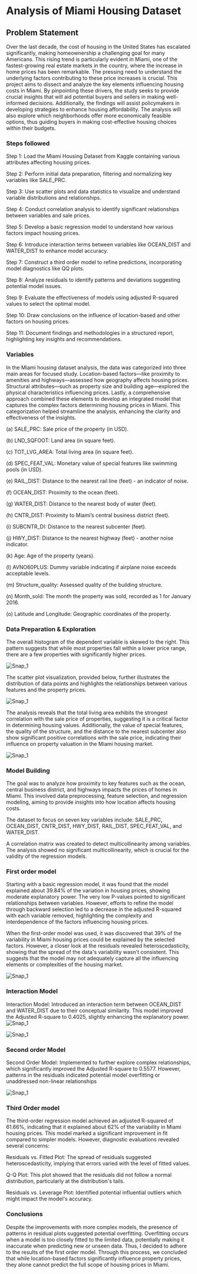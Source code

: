 # Analysis of Miami Housing Dataset


## Problem Statement

Over the last decade, the cost of housing in the United States has escalated significantly, making homeownership a challenging goal for many Americans. This rising trend is particularly evident in Miami, one of the fastest-growing real estate markets in the country, where the increase in home prices has been remarkable. The pressing need to understand the underlying factors contributing to these price increases is crucial. This project aims to dissect and analyze the key elements influencing housing costs in Miami. By pinpointing these drivers, the study seeks to provide crucial insights that will aid potential buyers and sellers in making well-informed decisions. Additionally, the findings will assist policymakers in developing strategies to enhance housing affordability. The analysis will also explore which neighborhoods offer more economically feasible options, thus guiding buyers in making cost-effective housing choices within their budgets.


### Steps followed 
Step 1: Load the Miami Housing Dataset from Kaggle containing various attributes affecting housing prices.

Step 2: Perform initial data preparation, filtering and normalizing key variables like SALE_PRC.

Step 3: Use scatter plots and data statistics to visualize and understand variable distributions and relationships.

Step 4: Conduct correlation analysis to identify significant relationships between variables and sale prices.

Step 5: Develop a basic regression model to understand how various factors impact housing prices.

Step 6: Introduce interaction terms between variables like OCEAN_DIST and WATER_DIST to enhance model accuracy.

Step 7: Construct a third order model to refine predictions, incorporating model diagnostics like QQ plots.

Step 8: Analyze residuals to identify patterns and deviations suggesting potential model issues.

Step 9: Evaluate the effectiveness of models using adjusted R-squared values to select the optimal model.

Step 10: Draw conclusions on the influence of location-based and other factors on housing prices.

Step 11: Document findings and methodologies in a structured report, highlighting key insights and recommendations.

### Variables
In the Miami housing dataset analysis, the data was categorized into three main areas for focused study. Location-based factors—like proximity to amenities and highways—assessed how geography affects housing prices. Structural attributes—such as property size and building age—explored the physical characteristics influencing prices. Lastly, a comprehensive approach combined these elements to develop an integrated model that captures the complex factors determining housing prices in Miami. This categorization helped streamline the analysis, enhancing the clarity and effectiveness of the insights.

(a) SALE_PRC: Sale price of the property (in USD).

(b) LND_SQFOOT: Land area (in square feet).

(c) TOT_LVG_AREA: Total living area (in square feet).

(d) SPEC_FEAT_VAL: Monetary value of special features like swimming pools (in USD).

(e) RAIL_DIST: Distance to the nearest rail line (feet) - an indicator of noise.

(f) OCEAN_DIST: Proximity to the ocean (feet).

(g) WATER_DIST: Distance to the nearest body of water (feet).

(h) CNTR_DIST: Proximity to Miami’s central business district (feet).

(i) SUBCNTR_DI: Distance to the nearest subcenter (feet).

(j) HWY_DIST: Distance to the nearest highway (feet) - another noise indicator.

(k) Age: Age of the property (years).

(l) AVNO60PLUS: Dummy variable indicating if airplane noise exceeds acceptable levels.

(m) Structure_quality: Assessed quality of the building structure.

(n) Month_sold: The month the property was sold, recorded as 1 for January 2016.

(o) Latitude and Longitude: Geographic coordinates of the property.

### Data Preparation & Exploration
The overall histogram of the dependent variable is skewed to the right. This pattern suggests that while most properties fall within a lower price range, there are a few properties with significantly higher prices. 

![Snap_1](https://github.com/user-attachments/assets/4678e4f5-d84f-4bad-b71f-63d5c5dfe397)


The scatter plot visualization, provided below, further illustrates the distribution of data points and highlights the relationships between various features and the property prices.

![Snap_1](https://github.com/user-attachments/assets/2a596c11-5bca-4297-a1d9-168aa7555fa6)

The analysis reveals that the total living area exhibits the strongest correlation with the sale price of properties, suggesting it is a critical factor in determining housing values. Additionally, the value of special features, the quality of the structure, and the distance to the nearest subcenter also show significant positive correlations with the sale price, indicating their influence on property valuation in the Miami housing market.

![Snap_1](https://github.com/user-attachments/assets/8d4f126c-ca7c-4827-bf75-9fe620f9d4cc)



### Model Building 
The goal was to analyze how proximity to key features such as the ocean, central business district, and highways impacts the prices of homes in Miami. This involved data preprocessing, feature selection, and regression modeling, aiming to provide insights into how location affects housing costs.

The dataset to focus on seven key variables include: SALE_PRC, OCEAN_DIST, CNTR_DIST, HWY_DIST, RAIL_DIST, SPEC_FEAT_VAL, and WATER_DIST.

A correlation matrix was created to detect multicollinearity among variables. The analysis showed no significant multicollinearity, which is crucial for the validity of the regression models.

### First order model

Starting with a basic regression model, it was found that the model explained about 39.84% of the variation in housing prices, showing moderate explanatory power. The very low P-values pointed to significant relationships between variables. However, efforts to refine the model through backward selection led to a decrease in the adjusted R-squared with each variable removed, highlighting the complexity and interdependence of the factors influencing housing prices.

When the first-order model was used, it was discovered that 39% of the variability in Miami housing prices could be explained by the selected factors. However, a closer look at the residuals revealed heteroscedasticity, showing that the spread of the data's variability wasn't consistent. This suggests that the model may not adequately capture all the influencing elements or complexities of the housing market.

![Snap_1](https://github.com/user-attachments/assets/31ebfc8a-0519-44d1-a404-d5b11b79e4d9)

### Interaction Model
Interaction Model: Introduced an interaction term between OCEAN_DIST and WATER_DIST due to their conceptual similarity. This model improved the Adjusted R-square to 0.4025, slightly enhancing the explanatory power.
![Snap_1](https://github.com/user-attachments/assets/10ea6c73-e98b-47eb-8646-7f1db379f5c9)



![Snap_1](https://github.com/user-attachments/assets/0a17f441-1433-45a2-b042-3e835b1e3ac8)

### Second order Model

Second Order Model: Implemented to further explore complex relationships, which significantly improved the Adjusted R-square to 0.5577. However, patterns in the residuals indicated potential model overfitting or unaddressed non-linear relationships

![Snap_1](https://github.com/user-attachments/assets/6c46c636-0158-4930-a278-69c53afac6dc)

### Third Order model
The third-order regression model achieved an adjusted R-squared of 61.66%, indicating that it explained about 62% of the variability in Miami housing prices. This model marked a significant improvement in fit compared to simpler models. However, diagnostic evaluations revealed several concerns:

Residuals vs. Fitted Plot: The spread of residuals suggested heteroscedasticity, implying that errors varied with the level of fitted values.

Q-Q Plot: This plot showed that the residuals did not follow a normal distribution, particularly at the distribution's tails.

Residuals vs. Leverage Plot: Identified potential influential outliers which might impact the model's accuracy.

### Conclusions
Despite the improvements with more complex models, the presence of patterns in residual plots suggested potential overfitting. Overfitting occurs when a model is too closely fitted to the limited data, potentially making it inaccurate when predicting new or unseen data. Thus, I decided to adhere to the results of the first order model. Through this process, we concluded that while location-based factors significantly influence property prices, they alone cannot predict the full scope of housing prices in Miami. 


 

